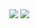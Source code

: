 <img src="https://github.com/LawrenceDavy13/DevopsProject-2-Java/blob/main/images/ansible/Add%20to%20jenkins/image.png">
<img src="https://github.com/LawrenceDavy13/DevopsProject-2-Java/blob/main/images/ansible/Add%20to%20jenkins/image2.png">


